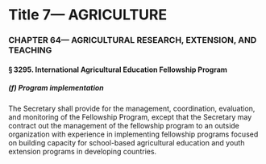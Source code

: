 
# Title 7— AGRICULTURE
### CHAPTER 64— AGRICULTURAL RESEARCH, EXTENSION, AND TEACHING
#### § 3295. International Agricultural Education Fellowship Program
##### (f) Program implementation

The Secretary shall provide for the management, coordination, evaluation, and monitoring of the Fellowship Program, except that the Secretary may contract out the management of the fellowship program to an outside organization with experience in implementing fellowship programs focused on building capacity for school-based agricultural education and youth extension programs in developing countries.
